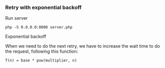 ### Retry with exponential backoff

Run server
```
php -S 0.0.0.0:8000 server.php
```

Exponential backoff 

When we need to do the next retry, we have to increase the wait time to do the request, following this function: 

```
T(n) = base * pow(multiplier, n)
```
